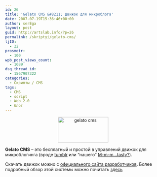 ```yaml
---
id: 26
title: 'Gelato CMS &#8211; движок для микроблога'
date: 2007-07-19T15:36:46+00:00
author: serEga
layout: post
guid: http://artslab.info/?p=26
permalink: /skriptyi/gelato-cms/
ljID:
  - 22
prosmotr:
  - 100
wpb_post_views_count:
  - 1689
dsq_thread_id:
  - 1567907322
categories:
  - Скрипты / CMS
tags:
  - CMS
  - script
  - Web 2.0
  - блог
---
```

<p style="text-align: center">
  <img src="http://artslab.info/wp-content/uploads/gelato_cms.png" title="gelato cms" alt="gelato cms" border="0" height="83" width="163" />
</p>

**Gelato CMS** &#8211; это бесплатный и простой в управлений движок для микроблогинга (вроде <a href="http://internetno.net/2007/03/12/tumblr/" title="tumblr.com" target="_blank">tumblr</a> или &#8220;нашего&#8221; [M-m-m&#8230;tasty?](http://mmm-tasty.ru/)). 

Скачать движок можно с <a href="http://gelatocms.com/" title="download from homepage" target="_blank">официального сайта разработчиков</a>. Более подробный обзор этой системы можно почитать <a href="http://internetno.net/2007/07/19/gelato/" title="Обзор" target="_blank">здесь</a>